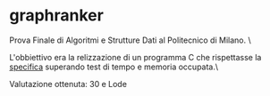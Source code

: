 # graphranker
Prova Finale di Algoritmi e Strutture Dati al Politecnico di Milano.  \

L'obbiettivo era la relizzazione di un programma C che rispettasse la [specifica](https://github.com/riccardopezzoni/graphranker/blob/main/RegoleAPI21.pdf) superando test di tempo e memoria occupata.\

Valutazione ottenuta: 30 e Lode
